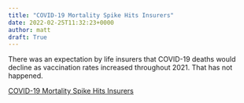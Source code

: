 ```yaml
---
title: "COVID-19 Mortality Spike Hits Insurers"
date: 2022-02-25T11:32:23+0000
author: matt
draft: True
---
```

There was an expectation by life insurers that COVID-19 deaths would decline as vaccination rates increased throughout 2021. That has not happened.
 

[ COVID-19 Mortality Spike Hits Insurers ]( https://insurancenewsnet.com/innarticle/covid-19-mortality-spike-hits-insurers )
